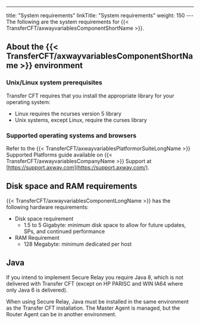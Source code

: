 ---
title: "System requirements"
linkTitle: "System requirements"
weight: 150
---The following are the system requirements for {{< TransferCFT/axwayvariablesComponentShortName  >}}.

## About the {{< TransferCFT/axwayvariablesComponentShortName  >}} environment

### Unix/Linux system prerequisites

Transfer CFT requires that you install the appropriate library for your operating system:

- Linux requires the ncurses version 5 library
- Unix systems, except Linux, require the curses library

### Supported operating systems and browsers

Refer to the {{< TransferCFT/axwayvariablesPlatformorSuiteLongName  >}} Supported Platforms guide available on {{< TransferCFT/axwayvariablesCompanyName  >}} Support at [https://support.axway.com](https://support.axway.com/).

## Disk space and RAM requirements

{{< TransferCFT/axwayvariablesComponentLongName  >}} has the following hardware requirements:

- Disk space requirement
    -   1.5 to 5 Gigabyte: minimum disk space to allow for future updates, SPs, and continued performance
- RAM Requirement
    -   128 Megabyte: minimum dedicated per host

## Java

If you intend to implement Secure Relay you require Java 8, which is not delivered with Transfer CFT (except on HP PARISC and WIN IA64 where only Java 6 is delivered).

When using Secure Relay, Java must be installed in the same environment as the Transfer CFT installation. The Master Agent is managed, but the Router Agent can be in another environment.
